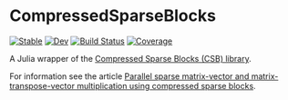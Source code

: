 # CompressedSparseBlocks

[![Stable](https://img.shields.io/badge/docs-stable-blue.svg)](https://fcdimitr.github.io/CompressedSparseBlocks.jl/stable)
[![Dev](https://img.shields.io/badge/docs-dev-blue.svg)](https://fcdimitr.github.io/CompressedSparseBlocks.jl/dev)
[![Build Status](https://github.com/fcdimitr/CompressedSparseBlocks.jl/actions/workflows/CI.yml/badge.svg?branch=main)](https://github.com/fcdimitr/CompressedSparseBlocks.jl/actions/workflows/CI.yml?query=branch%3Amain)
[![Coverage](https://codecov.io/gh/fcdimitr/CompressedSparseBlocks.jl/branch/main/graph/badge.svg)](https://codecov.io/gh/fcdimitr/CompressedSparseBlocks.jl)

A Julia wrapper of the [Compressed Sparse Blocks (CSB) library](https://people.eecs.berkeley.edu/~aydin/csb/html/index.html). 

For information see the article [Parallel sparse matrix-vector and matrix-transpose-vector multiplication using compressed sparse blocks](http://dx.doi.org/10.1145/1583991.1584053).
